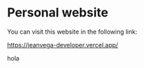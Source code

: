 # Personal website

You can visit this website in the following link:

https://jeanvega-developer.vercel.app/

hola
